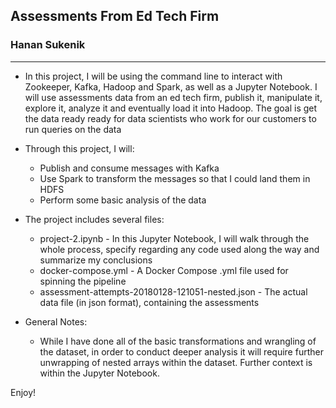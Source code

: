 ## Assessments From Ed Tech Firm
### Hanan Sukenik
------------------------------


- In this project, I will be using the command line to interact with Zookeeper, Kafka, Hadoop and Spark, as well as a Jupyter Notebook. I will use assessments data from an ed tech firm, publish it, manipulate it, explore it, analyze it and eventually load it into Hadoop. The goal is get the data ready ready for data scientists who work for our customers to run queries on the data

- Through this project, I will:
    * Publish and consume messages with Kafka
    * Use Spark to transform the messages so that I could land them in HDFS
    * Perform some basic analysis of the data
    
  
- The project includes several files:
    
    * project-2.ipynb - In this Jupyter Notebook, I will walk through the whole process, specify regarding any code used along the way and summarize my conclusions
    * docker-compose.yml - A Docker Compose .yml file used for spinning the pipeline
    * assessment-attempts-20180128-121051-nested.json - The actual data file (in json format), containing the assessments
    
    
    
 - General Notes:
 
     * While I have done all of the basic transformations and wrangling of the dataset, in order to conduct deeper analysis it will require further unwrapping of nested arrays within the dataset. Further context is within the Jupyter Notebook.
     
     
Enjoy!
